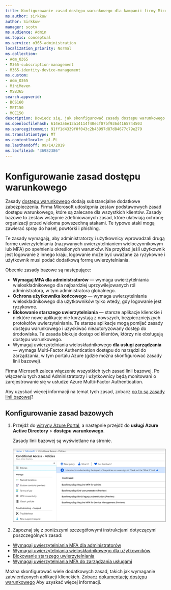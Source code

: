 ```yaml
---
title: Konfigurowanie zasad dostępu warunkowego dla kampanii firmy Microsoft 365
ms.author: sirkkuw
author: Sirkkuw
manager: scotv
ms.audience: Admin
ms.topic: conceptual
ms.service: o365-administration
localization_priority: Normal
ms.collection:
- Adm_O365
- M365-subscription-management
- M365-identity-device-management
ms.custom:
- Adm_O365
- MiniMaven
- MSB365
search.appverid:
- BCS160
- MET150
- MOE150
description: Dowiedz się, jak skonfigurować zasady dostępu warunkowego dla kampanii firmy Microsoft 365.
ms.openlocfilehash: 614e3a6e13a14114f40ecf87bf936d4165744503
ms.sourcegitcommit: 91ff1d4339f0f043c2b43997d87d84677c79e279
ms.translationtype: MT
ms.contentlocale: pl-PL
ms.lasthandoff: 09/14/2019
ms.locfileid: "36982386"
---
```

# <a name="set-up-conditional-access-policies"></a>Konfigurowanie zasad dostępu warunkowego

Zasady [dostępu warunkowego](https://docs.microsoft.com/azure/active-directory/conditional-access/overview) dodają substancjalne dodatkowe zabezpieczenia. Firma Microsoft udostępnia zestaw podstawowych zasad dostępu warunkowego, które są zalecane dla wszystkich klientów. Zasady bazowe to zestaw wstępnie zdefiniowanych zasad, które ułatwiają ochronę organizacji przed wieloma powszechną atakami. Te typowe ataki mogą zawierać spray do haseł, powtórki i phishing.

Te zasady wymagają, aby administratorzy i użytkownicy wprowadzali drugą formę uwierzytelniania (nazywanych uwierzytelnianiem wieloczynnikowym lub MFA) po spełnieniu określonych warunków. Na przykład jeśli użytkownik jest logowanie z innego kraju, logowanie może być uważane za ryzykowne i użytkownik musi podać dodatkową formę uwierzytelniania. 

Obecnie zasady bazowe są następujące:
- **Wymagaj MFA dla administratorów** — wymaga uwierzytelniania wieloskładnikowego dla najbardziej uprzywilejowanych ról administratora, w tym administratora globalnego.
- **Ochrona użytkownika końcowego** — wymaga uwierzytelniania wieloskładnikowego dla użytkowników tylko wtedy, gdy logowanie jest ryzykowne. 
- **Blokowanie starszego uwierzytelniania** — starsze aplikacje klienckie i niektóre nowe aplikacje nie korzystają z nowszych, bezpieczniejszych protokołów uwierzytelniania. Te starsze aplikacje mogą pomijać zasady dostępu warunkowego i uzyskiwać nieautoryzowany dostęp do środowiska. Ta zasada blokuje dostęp od klientów, którzy nie obsługują dostępu warunkowego. 
- Wymagaj uwierzytelniania wieloskładnikowego **dla usługi zarządzania** — wymaga Multi-Factor Authentication dostępu do narzędzi do zarządzania, w tym portalu Azure (gdzie można skonfigurować zasady linii bazowej). 

Firma Microsoft zaleca włączenie wszystkich tych zasad linii bazowej. Po włączeniu tych zasad Administratorzy i użytkownicy będą monitowani o zarejestrowanie się w usłudze Azure Multii-Factor Authentication.

Aby uzyskać więcej informacji na temat tych zasad, zobacz [co to są zasady linii bazowej](https://docs.microsoft.com/azure/active-directory/conditional-access/concept-baseline-protection)?


## <a name="set-up-baseline-policies"></a>Konfigurowanie zasad bazowych

1. Przejdź do [witryny Azure Portal](https://portal.azure.com), a następnie przejdź do **usługi Azure Active Directory** \> **dostępu warunkowego**.
    
    Zasady linii bazowej są wyświetlane na stronie. <br/> <br/>
    ![Strona, która zawiera listę zasad bazowych dla dostępu warunkowego.](media/baslinepolicies.png)
1. Zapoznaj się z poniższymi szczegółowymi instrukcjami dotyczącymi poszczególnych zasad:

  - [Wymagaj uwierzytelniania MFA dla administratorów](https://docs.microsoft.com/en-us/azure/active-directory/conditional-access/howto-baseline-protect-administrators)
- [Wymagaj uwierzytelniania wieloskładnikowego dla użytkowników](https://docs.microsoft.com/en-us/azure/active-directory/conditional-access/howto-baseline-protect-end-users)  
 - [Blokowanie starszego uwierzytelniania](https://docs.microsoft.com/en-us/azure/active-directory/conditional-access/howto-baseline-protect-legacy-auth)
  - [Wymagaj uwierzytelniania MFA do zarządzania usługami](https://docs.microsoft.com/azure/active-directory/conditional-access/howto-baseline-protect-azure)

Można skonfigurować wiele dodatkowych zasad, takich jak wymaganie zatwierdzonych aplikacji klienckich. Zobacz [dokumentację dostępu warunkowego](https://docs.microsoft.com/azure/active-directory/conditional-access/) Aby uzyskać więcej informacji.